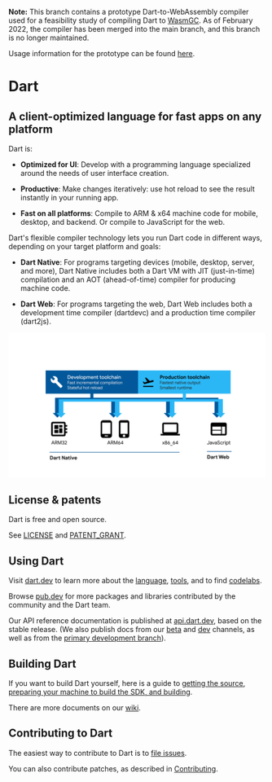 **Note:** This branch contains a prototype Dart-to-WebAssembly compiler used for a feasibility study of compiling Dart to [WasmGC](https://github.com/WebAssembly/gc).
As of February 2022, the compiler has been merged into the main branch, and this branch is no longer maintained.

Usage information for the prototype can be found [here](pkg/dart2wasm/dart2wasm.md).

# Dart

## A client-optimized language for fast apps on any platform

Dart is:

  * **Optimized for UI**:
  Develop with a programming language specialized around the needs of user interface creation.
  
  * **Productive**:
  Make changes iteratively: use hot reload to see the result instantly in your running app.
  
  * **Fast on all platforms**:
  Compile to ARM & x64 machine code for mobile, desktop, and backend. Or compile to JavaScript for the web.

Dart's flexible compiler technology lets you run Dart code in different ways,
depending on your target platform and goals:

  * **Dart Native**: For programs targeting devices (mobile, desktop, server, and more),
  Dart Native includes both a Dart VM with JIT (just-in-time) compilation and an
  AOT (ahead-of-time) compiler for producing machine code.
  
  * **Dart Web**: For programs targeting the web, Dart Web includes both a development time
  compiler (dartdevc) and a production time compiler (dart2js).  

![Dart platforms illustration](docs/assets/Dart-platforms.svg)

## License & patents

Dart is free and open source.

See [LICENSE][license] and [PATENT_GRANT][patent_grant].

## Using Dart

Visit [dart.dev][website] to learn more about the
[language][lang], [tools][tools], and to find
[codelabs][codelabs].

Browse [pub.dev][pubsite] for more packages and libraries contributed
by the community and the Dart team.

Our API reference documentation is published at [api.dart.dev](https://api.dart.dev),
based on the stable release. (We also publish docs from our 
[beta](https://api.dart.dev/beta) and [dev](https://api.dart.dev/dev) channels,
as well as from the [primary development branch](https://api.dart.dev/be)).

## Building Dart

If you want to build Dart yourself, here is a guide to
[getting the source, preparing your machine to build the SDK, and
building](https://github.com/dart-lang/sdk/wiki/Building).

There are more documents on our [wiki](https://github.com/dart-lang/sdk/wiki).

## Contributing to Dart

The easiest way to contribute to Dart is to [file issues][dartbug].

You can also contribute patches, as described in [Contributing][contrib].

[website]: https://dart.dev
[license]: https://github.com/dart-lang/sdk/blob/main/LICENSE
[repo]: https://github.com/dart-lang/sdk
[lang]: https://dart.dev/guides/language/language-tour
[tools]: https://dart.dev/tools
[codelabs]: https://dart.dev/codelabs
[dartbug]: http://dartbug.com
[contrib]: https://github.com/dart-lang/sdk/blob/main/CONTRIBUTING.md
[pubsite]: https://pub.dev
[patent_grant]: https://github.com/dart-lang/sdk/blob/main/PATENT_GRANT
